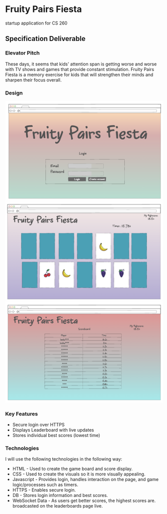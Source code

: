 # Fruity Pairs Fiesta
startup application for CS 260
## Specification Deliverable
### Elevator Pitch
These days, it seems that kids' attention span is getting worse and worse with TV shows and games that provide constant stimulation. Fruity Pairs Fiesta is a memory exercise for kids that will strengthen their minds and sharpen their focus overall.
### Design
![Mock](FruityPairsHome.png)
![Mock](FruityPairsGame.png)
![Mock](FruityPairsLeaderboard.png)
### Key Features
- Secure login over HTTPS
- Displays Leaderboard with live updates
- Stores individual best scores (lowest time)
### Technologies
I will use the following technologies in the following way:
- HTML - Used to create the game board and score display.
- CSS - Used to create the visuals so it is more visually appealing.
- Javascript - Provides login, handles interaction on the page, and game logic/processes such as timers.
- HTTPS - Enables secure login.
- DB - Stores login information and best scores.
- WebSocket Data - As users get better scores, the highest scores are. broadcasted on the leaderboards page live.